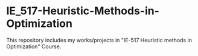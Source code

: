 # IE_517-Heuristic-Methods-in-Optimization
This repository includes my works/projects  in "IE-517 Heuristic methods in Optimization" Course.
